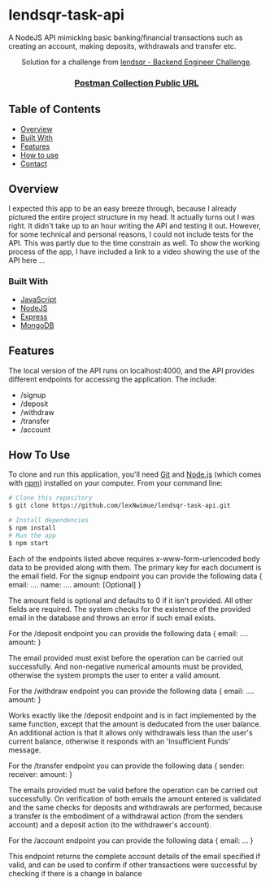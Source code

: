 # lendsqr-task-api
A NodeJS API mimicking basic banking/financial transactions such as creating an account, making deposits, withdrawals and transfer etc. 

<div align="center">
   Solution for a challenge from  <a href="https://lendsqr.com" target="_blank">lendsqr - Backend Engineer Challenge</a>.
</div>

<div align="center">
  <h3>
    <a href="https://www.postman.com/lexnwimue/workspace/my-workspace/collection/21509773-0a6f696e-1fdb-4d09-b146-b8b3294b9e33">
      Postman Collection Public URL
    </a>
  </h3>
</div>

<!-- TABLE OF CONTENTS -->

## Table of Contents

- [Overview](#overview)
- [Built With](#built-with)
- [Features](#features)
- [How to use](#how-to-use)
- [Contact](#contact)

<!-- OVERVIEW -->

## Overview

I expected this app to be an easy breeze through, because I already pictured the entire project structure in my head. It actually turns out I was right. It didn't take up 
to an hour writing the API and testing it out. However, for some technical and personal reasons, I could not include tests for the API. This was partly due to the time
constrain as well. To show the working process of the app, I have included a link to a video showing the use of the API here ...



### Built With

<!-- This section should list any major frameworks that you built your project using. Here are a few examples.-->

- [JavaScript](https://javascript.com/)
- [NodeJS](https://nodejs.org/)
- [Express](https://expressjs.com/)
- [MongoDB](https://mongodb.com/)

## Features
The local version of the API runs on localhost:4000, and the API provides different endpoints for accessing the application. The include:
- /signup
- /deposit
- /withdraw
- /transfer
- /account

## How To Use

<!-- Example: -->

To clone and run this application, you'll need [Git](https://git-scm.com) and [Node.js](https://nodejs.org/en/download/) (which comes with [npm](http://npmjs.com)) installed on your computer. From your command line:

```bash
# Clone this repository
$ git clone https://github.com/lexNwimue/lendsqr-task-api.git

# Install dependencies
$ npm install
# Run the app
$ npm start
```

Each of the endpoints listed above requires x-www-form-urlencoded body data to be provided along with them. The primary key for each document is the
email field. 
For the signup endpoint you can provide the following data
{
  email: ....
  name: ....
  amount: <Number> [Optional]
}

The amount field is optional and defaults to 0 if it isn't provided. All other fields are required. The system checks for the existence 
of the provided email in the database and throws an error if such email exists. 

For the /deposit endpoint you can provide the following data
{
  email: ....
  amount: <Number>
}

The email provided must exist before the operation can be carried out successfully. And non-negative numerical amounts must be 
provided, otherwise the system prompts the user to enter a valid amount. 

For the /withdraw endpoint you can provide the following data
{
  email: ....
  amount: <Number>
}

Works exactly like the /deposit endpoint and is in fact implemented by the same function, except that the amount is deducated 
from the user balance. An additional action is that it allows only withdrawals less than the user's current balance, 
otherwise it responds with an 'Insufficient Funds' message. 

For the /transfer endpoint you can provide the following data
{
  sender: <sender email>
  receiver: <receiver email>
  amount: <Number>
}

The emails provided must be valid before the operation can be carried out successfully. On verification of both emails 
the amount entered is validated and the same checks for deposits and withdrawals are performed, because a transfer is the embodiment
of a withdrawal action (from the senders account) and a deposit action (to the withdrawer's account). 


For the /account endpoint you can provide the following data
{
  email: ...
}

This endpoint returns the complete account details of the email specified if valid, and can be used to confirm if other transactions
were successful by checking if there is a change in balance










